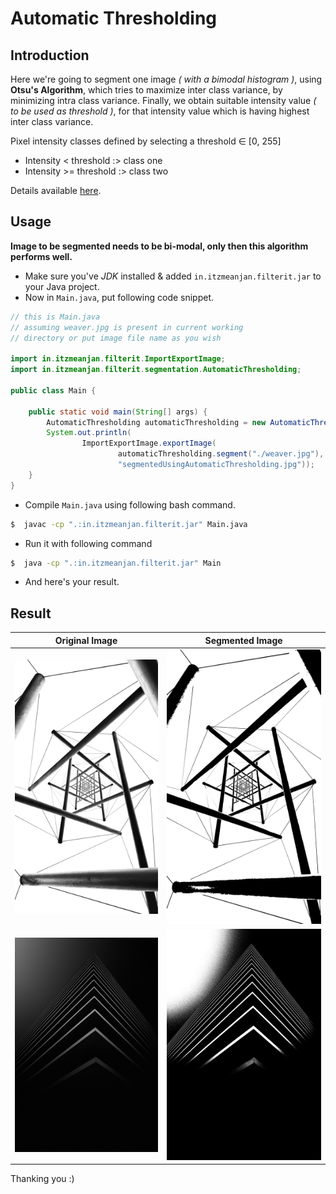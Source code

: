 # Automatic Thresholding

## Introduction

Here we're going to segment one image 
_( with a bimodal histogram )_, using **Otsu's Algorithm**, which
tries to maximize inter class variance, by minimizing intra class
variance. Finally, we obtain suitable intensity value 
_( to be used as threshold )_, for that intensity value which is having highest
inter class variance.

Pixel intensity classes defined by selecting a threshold ∈ [0, 255]

- Intensity < threshold :> class one
- Intensity >= threshold :> class two

Details available [here](https://en.wikipedia.org/wiki/Otsu%27s_method).

## Usage

**Image to be segmented needs to be bi-modal, only then this algorithm performs well.**

- Make sure you've _JDK_ installed & added `in.itzmeanjan.filterit.jar` to your Java project.
- Now in `Main.java`, put following code snippet.

```java
// this is Main.java
// assuming weaver.jpg is present in current working 
// directory or put image file name as you wish

import in.itzmeanjan.filterit.ImportExportImage;
import in.itzmeanjan.filterit.segmentation.AutomaticThresholding;

public class Main {

    public static void main(String[] args) {
        AutomaticThresholding automaticThresholding = new AutomaticThresholding();
        System.out.println(
                ImportExportImage.exportImage(
                        automaticThresholding.segment("./weaver.jpg"),
                        "segmentedUsingAutomaticThresholding.jpg"));
    }
}
```

- Compile `Main.java` using following bash command.

```bash
$  javac -cp ".:in.itzmeanjan.filterit.jar" Main.java
```

- Run it with following command

```bash
$  java -cp ".:in.itzmeanjan.filterit.jar" Main
```

- And here's your result.

## Result

Original Image | Segmented Image
--- | ---
![weaver](../examples/weaver.jpg) | ![segmentedUsingAutomaticThresholding](../examples/segmentedUsingAutomaticThresholding.jpg)
![abstract_3](../examples/abstract_3.jpg) | ![segmentedUsingAutomaticThresholding](../examples/segmentedUsingAutomaticThresholding_2.jpg)

Thanking you :)
